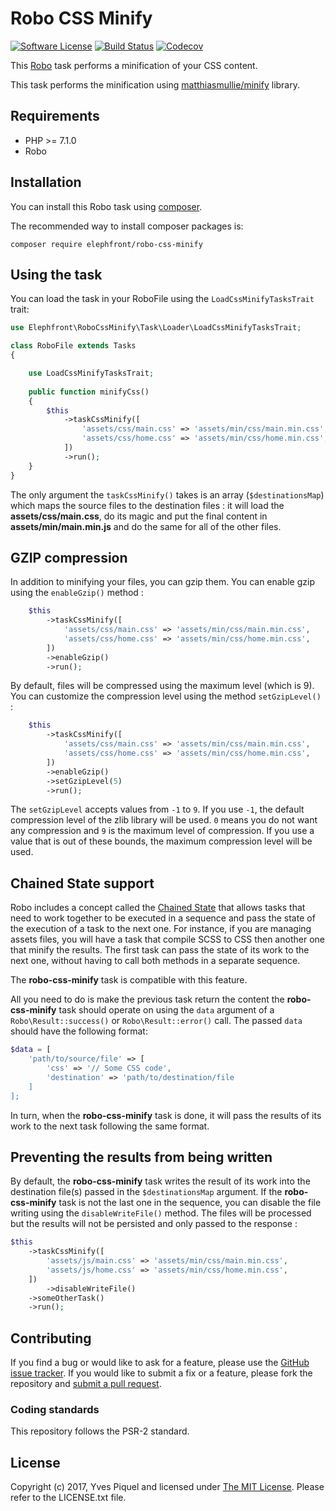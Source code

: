 # Robo CSS Minify

[![Software License](https://img.shields.io/badge/license-MIT-brightgreen.svg?branch=master)](LICENSE.txt)
[![Build Status](https://travis-ci.org/elephfront/robo-css-minify.svg?branch=master)](https://travis-ci.org/elephfront/robo-css-minify)
[![Codecov](https://img.shields.io/codecov/c/github/elephfront/robo-css-minify.svg)](https://github.com/elephfront/robo-css-minify)

This [Robo](https://github.com/consolidation/robo) task performs a minification of your CSS content.

This task performs the minification using [matthiasmullie/minify](https://github.com/matthiasmullie/minify) library.

## Requirements

- PHP >= 7.1.0
- Robo

## Installation

You can install this Robo task using [composer](http://getcomposer.org).

The recommended way to install composer packages is:

```
composer require elephfront/robo-css-minify
```

## Using the task

You can load the task in your RoboFile using the `LoadCssMinifyTasksTrait` trait:

```php
use Elephfront\RoboCssMinify\Task\Loader\LoadCssMinifyTasksTrait;

class RoboFile extends Tasks
{

    use LoadCssMinifyTasksTrait;
    
    public function minifyCss()
    {
        $this
            ->taskCssMinify([
                'assets/css/main.css' => 'assets/min/css/main.min.css',
                'assets/css/home.css' => 'assets/min/css/home.min.css',
            ])
            ->run();
    }
}
```

The only argument the `taskCssMinify()` takes is an array (`$destinationsMap`) which maps the source files to the destination files : it will load the **assets/css/main.css**, do its magic and put the final content in **assets/min/main.min.js** and do the same for all of the other files.

## GZIP compression

In addition to minifying your files, you can gzip them. You can enable gzip using the `enableGzip()` method :

```php
    $this
        ->taskCssMinify([
            'assets/css/main.css' => 'assets/min/css/main.min.css',
            'assets/css/home.css' => 'assets/min/css/home.min.css',
        ])
        ->enableGzip()
        ->run();
```

By default, files will be compressed using the maximum level (which is 9). You can customize the compression level using the method `setGzipLevel()` :

```php
    $this
        ->taskCssMinify([
            'assets/css/main.css' => 'assets/min/css/main.min.css',
            'assets/css/home.css' => 'assets/min/css/home.min.css',
        ])
        ->enableGzip()
        ->setGzipLevel(5)
        ->run();
```

The `setGzipLevel` accepts values from `-1` to `9`. If you use `-1`, the default compression level of the zlib library will be used.
`0` means you do not want any compression and `9` is the maximum level of compression.
If you use a value that is out of these bounds, the maximum compression level will be used.

## Chained State support

Robo includes a concept called the [Chained State](http://robo.li/collections/#chained-state) that allows tasks that need to work together to be executed in a sequence and pass the state of the execution of a task to the next one.
For instance, if you are managing assets files, you will have a task that compile SCSS to CSS then another one that minify the results. The first task can pass the state of its work to the next one, without having to call both methods in a separate sequence.

The **robo-css-minify** task is compatible with this feature.

All you need to do is make the previous task return the content the **robo-css-minify** task should operate on using the `data` argument of a `Robo\Result::success()` or `Robo\Result::error()` call. The passed `data` should have the following format:
 
```php
$data = [
    'path/to/source/file' => [
        'css' => '// Some CSS code',
        'destination' => 'path/to/destination/file
    ]
];
```

In turn, when the **robo-css-minify** task is done, it will pass the results of its work to the next task following the same format.

## Preventing the results from being written

By default, the **robo-css-minify** task writes the result of its work into the destination file(s) passed in the `$destinationsMap` argument. If the **robo-css-minify** task is not the last one in the sequence, you can disable the file writing using the `disableWriteFile()` method. The files will be processed but the results will not be persisted and only passed to the response :

```php
$this
    ->taskCssMinify([
        'assets/js/main.css' => 'assets/min/css/main.min.css',
        'assets/js/home.css' => 'assets/min/css/home.min.css',
    ])
        ->disableWriteFile()
    ->someOtherTask()
    ->run();
```

## Contributing

If you find a bug or would like to ask for a feature, please use the [GitHub issue tracker](https://github.com/Elephfront/robo-css-minify/issues).
If you would like to submit a fix or a feature, please fork the repository and [submit a pull request](https://github.com/Elephfront/robo-css-minify/pulls).

### Coding standards

This repository follows the PSR-2 standard. 

## License

Copyright (c) 2017, Yves Piquel and licensed under [The MIT License](http://opensource.org/licenses/mit-license.php).
Please refer to the LICENSE.txt file.
